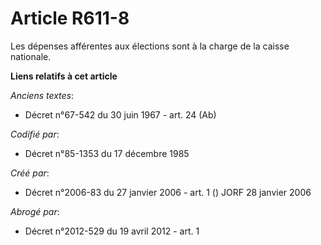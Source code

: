 # Article R611-8

Les dépenses afférentes aux élections sont à la charge de la caisse nationale.

**Liens relatifs à cet article**

_Anciens textes_:

  - Décret n°67-542 du 30 juin 1967 - art. 24 (Ab)

_Codifié par_:

  - Décret n°85-1353 du 17 décembre 1985

_Créé par_:

  - Décret n°2006-83 du 27 janvier 2006 - art. 1 () JORF 28 janvier 2006

_Abrogé par_:

  - Décret n°2012-529 du 19 avril 2012 - art. 1
